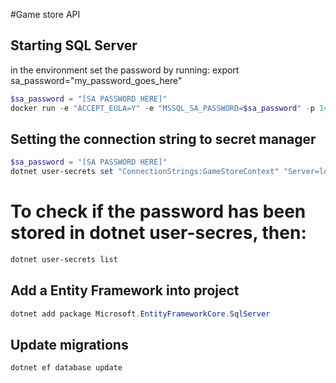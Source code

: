 #Game store API

## Starting SQL Server


in the environment set the password by running:
export sa_password="my_password_goes_here"

```powershell
$sa_password = "[SA PASSWORD HERE]"
docker run -e "ACCEPT_EULA=Y" -e "MSSQL_SA_PASSWORD=$sa_password" -p 1433:1433 -v sqlvolume:/var/opt/mssql -d --rm --name mssql --platform linux/amd64 mcr.microsoft.com/mssql/server:2022-latest
```

## Setting the connection string to secret manager
```powershell
$sa_password = "[SA PASSWORD HERE]"
dotnet user-secrets set "ConnectionStrings:GameStoreContext" "Server=localhost; Database=GameStore; User Id=sa; Password=$sa_password; TrustServerCertificate=True"
```

# To check if the password has been stored in dotnet user-secres, then:
```powershell
dotnet user-secrets list
```

## Add a Entity Framework into project
```powershell
dotnet add package Microsoft.EntityFrameworkCore.SqlServer
```


## Update migrations
```powershell
dotnet ef database update
```